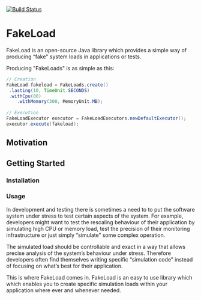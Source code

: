 [![Build Status](https://travis-ci.org/msigwart/fakeload.svg?branch=master)](https://travis-ci.org/msigwart/fakeload)

# FakeLoad
FakeLoad is an open-source Java library which provides a simple way of producing “fake" system loads in applications or tests.

Producing "FakeLoads" is as simple as this:
```java
// Creation
FakeLoad fakeload = FakeLoads.create()
 .lasting(10, TimeUnit.SECONDS)
 .withCpu(80)
	.withMemory(300, MemoryUnit.MB);
 
// Execution
FakeLoadExecutor executor = FakeLoadExecutors.newDefaultExecutor(); 
executor.execute(fakeload);
```
## Motivation
## Getting Started
### Installation

### Usage
In development and testing there is sometimes a need to to put the software system under stress to test certain aspects of the system. For example, developers might want to test the rescaling behaviour of their application by simulating high CPU or memory load, test the precision of their monitoring infrastructure or just simply “simulate” some complex operation.
 
The simulated load should be controllable and exact in a way that allows precise analysis of the system’s behaviour under stress. Therefore developers often find themselves writing specific “simulation code” instead of focusing on what’s best for their application.
 
This is where FakeLoad comes in. FakeLoad is an easy to use library which which enables you to create specific simulation loads within your application where ever and whenever needed.
